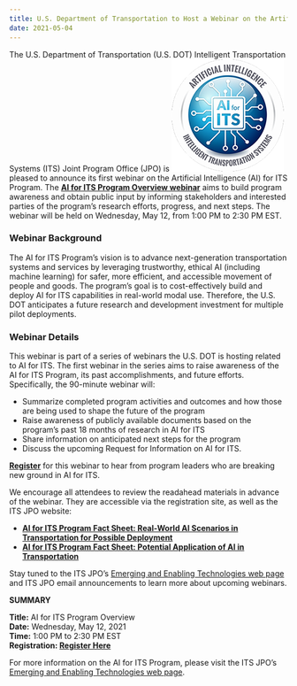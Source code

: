 ```yaml
---
title: U.S. Department of Transportation to Host a Webinar on the Artificial Intelligence for Intelligent Transportation Systems Program 
date: 2021-05-04
---
```


The U.S. Department of Transportation (U.S. DOT) Intelligent Transportation Systems (ITS) Joint Program Office (JPO) is ![Artificial Intelligence (AI) for ITS Program](press-images/ai_its.png)pleased to announce its first webinar on the Artificial Intelligence (AI) for ITS Program. The [**AI for ITS Program Overview webinar**](https://www.eventbrite.com/e/artificial-intelligence-ai-for-its-program-webinar-registration-149718290437 "AI for ITS Program Overview webinar") aims to build program awareness and obtain public input by informing stakeholders and interested parties of the program’s research efforts, progress, and next steps. The webinar will be held on Wednesday, May 12, from 1:00 PM to 2:30 PM EST.

### Webinar Background

The AI for ITS Program’s vision is to advance next-generation transportation systems and services by leveraging trustworthy, ethical AI (including machine learning) for safer, more efficient, and accessible movement of people and goods. The program’s goal is to cost-effectively build and deploy AI for ITS capabilities in real-world modal use. Therefore, the U.S. DOT anticipates a future research and development investment for multiple pilot deployments.

### Webinar Details

This webinar is part of a series of webinars the U.S. DOT is hosting related to AI for ITS. The first webinar in the series aims to raise awareness of the AI for ITS Program, its past accomplishments, and future efforts. Specifically, the 90-minute webinar will:

-   Summarize completed program activities and outcomes and how those are being used to shape the future of the program
-   Raise awareness of publicly available documents based on the program’s past 18 months of research in AI for ITS
-   Share information on anticipated next steps for the program
-   Discuss the upcoming Request for Information on AI for ITS.

[**Register**](https://www.eventbrite.com/e/artificial-intelligence-ai-for-its-program-webinar-registration-149718290437) for this webinar to hear from program leaders who are breaking new ground in AI for ITS.

We encourage all attendees to review the readahead materials in advance of the webinar. They are accessible via the registration site, as well as the ITS JPO website:

-   **[AI for ITS Program Fact Sheet: Real-World AI Scenarios in Transportation for Possible Deployment](https://www.its.dot.gov/factsheets/pdf/AIforITS_Program_Factsheet_RealWorld_AI_Scenarios_in_Transportation_D4.pdf)**
-   **[AI for ITS Program Fact Sheet: Potential Application of AI in Transportation](https://www.its.dot.gov/factsheets/pdf/AIforITS_Program_Factsheet_RealWorld_AI_PotentialApps_in_Transportation_D4.pdf)**

Stay tuned to the ITS JPO’s [Emerging and Enabling Technologies web page](https://www.its.dot.gov/research_areas/emerging_tech/index.htm) and ITS JPO email announcements to learn more about upcoming webinars.

**SUMMARY**

**Title:** AI for ITS Program Overview  
**Date:** Wednesday, May 12, 2021  
**Time:** 1:00 PM to 2:30 PM EST  
**Registration: [Register Here](https://www.eventbrite.com/e/artificial-intelligence-ai-for-its-program-webinar-registration-149718290437)**

For more information on the AI for ITS Program, please visit the ITS JPO’s [Emerging and Enabling Technologies web page](https://www.its.dot.gov/research_areas/emerging_tech/index.htm).

